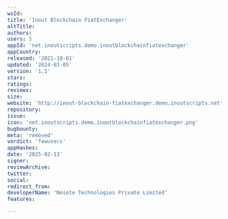 ```yaml
---
wsId: 
title: 'Inout Blockchain FiatExchanger'
altTitle: 
authors: 
users: 5
appId: 'net.inoutscripts.demo.inoutblockchainfiatexchanger'
appCountry: 
released: '2021-10-01'
updated: '2024-03-05'
version: '1.1'
stars: 
ratings: 
reviews: 
size: 
website: 'http://inout-blockchain-fiatexchanger.demo.inoutscripts.net'
repository: 
issue: 
icon: 'net.inoutscripts.demo.inoutblockchainfiatexchanger.png'
bugbounty: 
meta: 'removed'
verdict: 'fewusers'
appHashes: 
date: '2025-02-13'
signer: 
reviewArchive: 
twitter: 
social: 
redirect_from: 
developerName: 'Nesote Technologies Private Limited'
features: 

---
```


